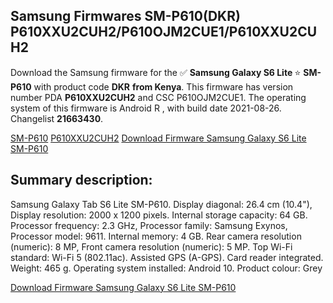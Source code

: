 <h2>Samsung Firmwares SM-P610(DKR) P610XXU2CUH2/P610OJM2CUE1/P610XXU2CUH2</h2>
Download the Samsung firmware for the ✅ <strong>Samsung Galaxy S6 Lite </strong> ⭐ <strong>SM-P610</strong> with product code <strong>DKR</strong> <strong> from Kenya</strong>. This firmware has version number PDA <strong>P610XXU2CUH2</strong> and CSC P610OJM2CUE1. The operating system of this firmware is Android R , with build date 2021-08-26. Changelist <strong>21663430</strong>.


[SM-P610](https://samfirm.shop/samsung/model/SM-P610)
[P610XXU2CUH2](https://samfirm.shop/samsung/pda/P610XXU2CUH2)
[Download Firmware Samsung Galaxy S6 Lite SM-P610](https://samfirm.shop/samsung/firmware/452589)
<h2>Summary description:</h2>
<p>Samsung Galaxy Tab S6 Lite SM-P610. Display diagonal: 26.4 cm (10.4"), Display resolution: 2000 x 1200 pixels. Internal storage capacity: 64 GB. Processor frequency: 2.3 GHz, Processor family: Samsung Exynos, Processor model: 9611. Internal memory: 4 GB. Rear camera resolution (numeric): 8 MP, Front camera resolution (numeric): 5 MP. Top Wi-Fi standard: Wi-Fi 5 (802.11ac). Assisted GPS (A-GPS). Card reader integrated. Weight: 465 g. Operating system installed: Android 10. Product colour: Grey</p>


[Download Firmware Samsung Galaxy S6 Lite SM-P610](https://samfirm.shop/samsung/firmware/452589)
